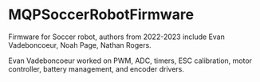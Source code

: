 # MQPSoccerRobotFirmware
Firmware for Soccer robot, authors from 2022-2023 include Evan Vadeboncoeur, Noah Page, Nathan Rogers.

Evan Vadeboncoeur worked on PWM, ADC, timers, ESC calibration, motor controller, battery management, and encoder drivers.
